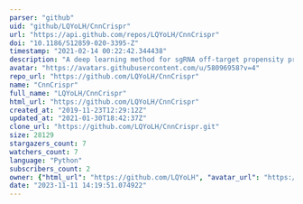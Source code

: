 ```yaml
---
parser: "github"
uid: "github/LQYoLH/CnnCrispr"
url: "https://api.github.com/repos/LQYoLH/CnnCrispr"
doi: "10.1186/S12859-020-3395-Z"
timestamp: "2021-02-14 00:22:42.344438"
description: "A deep learning method for sgRNA off-target propensity prediction."
avatar: "https://avatars.githubusercontent.com/u/58096958?v=4"
repo_url: "https://github.com/LQYoLH/CnnCrispr"
name: "CnnCrispr"
full_name: "LQYoLH/CnnCrispr"
html_url: "https://github.com/LQYoLH/CnnCrispr"
created_at: "2019-11-23T12:29:12Z"
updated_at: "2021-01-30T18:42:37Z"
clone_url: "https://github.com/LQYoLH/CnnCrispr.git"
size: 28129
stargazers_count: 7
watchers_count: 7
language: "Python"
subscribers_count: 2
owner: {"html_url": "https://github.com/LQYoLH", "avatar_url": "https://avatars.githubusercontent.com/u/58096958?v=4", "login": "LQYoLH", "type": "User"}
date: "2023-11-11 14:19:51.074922"
---
```

